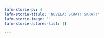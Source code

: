```yaml
---
lafm-storie-pv: 4
lafm-storie-titulo: 'NOVELA: SKRAT! SKRAT!'
lafm-storie-image: ''
lafm-storie-autores-list: []

---
```


